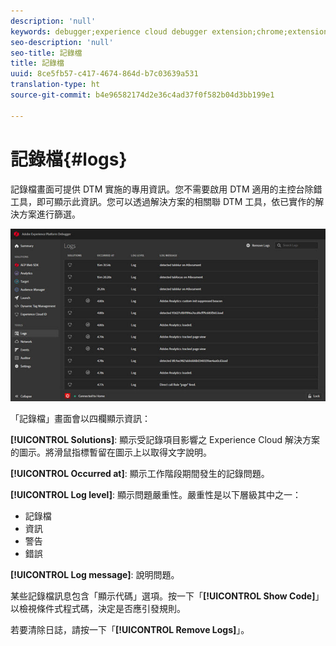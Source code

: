 ```yaml
---
description: 'null'
keywords: debugger;experience cloud debugger extension;chrome;extension;logs
seo-description: 'null'
seo-title: 記錄檔
title: 記錄檔
uuid: 8ce5fb57-c417-4674-864d-b7c03639a531
translation-type: ht
source-git-commit: b4e96582174d2e36c4ad37f0f582b04d3bb199e1

---
```



# 記錄檔{#logs}

記錄檔畫面可提供 DTM 實施的專用資訊。您不需要啟用 DTM 適用的主控台除錯工具，即可顯示此資訊。您可以透過解決方案的相關聯 DTM 工具，依已實作的解決方案進行篩選。

![](assets/logs.jpg)

「記錄檔」畫面會以四欄顯示資訊：

**[!UICONTROL Solutions]**: 顯示受記錄項目影響之 Experience Cloud 解決方案的圖示。將滑鼠指標暫留在圖示上以取得文字說明。

**[!UICONTROL Occurred at]**: 顯示工作階段期間發生的記錄問題。

**[!UICONTROL Log level]**: 顯示問題嚴重性。嚴重性是以下層級其中之一：

* 記錄檔
* 資訊
* 警告
* 錯誤

**[!UICONTROL Log message]**: 說明問題。

某些記錄檔訊息包含「顯示代碼」選項。按一下「**[!UICONTROL Show Code]**」以檢視條件式程式碼，決定是否應引發規則。

若要清除日誌，請按一下「**[!UICONTROL Remove Logs]**」。
